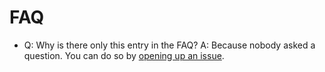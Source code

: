 FAQ
====

  * Q: Why is there only this entry in the FAQ?
    A: Because nobody asked a question. You can do so by [opening up an issue][issues].


  [issues]: https://github.com/Dynalon/mdwiki/issues
